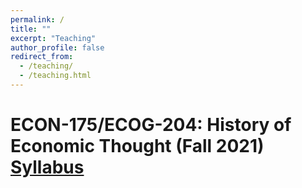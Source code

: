 ```yaml
---
permalink: /
title: ""
excerpt: "Teaching"
author_profile: false
redirect_from: 
  - /teaching/
  - /teaching.html
---
```


# ECON-175/ECOG-204: **History of Economic Thought** (Fall 2021) [Syllabus]()

